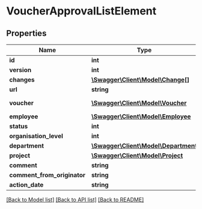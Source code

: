 # VoucherApprovalListElement

## Properties
Name | Type | Description | Notes
------------ | ------------- | ------------- | -------------
**id** | **int** |  | [optional] 
**version** | **int** |  | [optional] 
**changes** | [**\Swagger\Client\Model\Change[]**](Change.md) |  | [optional] 
**url** | **string** |  | [optional] 
**voucher** | [**\Swagger\Client\Model\Voucher**](Voucher.md) | The voucher. | [optional] 
**employee** | [**\Swagger\Client\Model\Employee**](Employee.md) |  | [optional] 
**status** | **int** |  | [optional] 
**organisation_level** | **int** |  | [optional] 
**department** | [**\Swagger\Client\Model\Department**](Department.md) |  | [optional] 
**project** | [**\Swagger\Client\Model\Project**](Project.md) |  | [optional] 
**comment** | **string** |  | [optional] 
**comment_from_originator** | **string** |  | [optional] 
**action_date** | **string** |  | [optional] 

[[Back to Model list]](../README.md#documentation-for-models) [[Back to API list]](../README.md#documentation-for-api-endpoints) [[Back to README]](../README.md)


